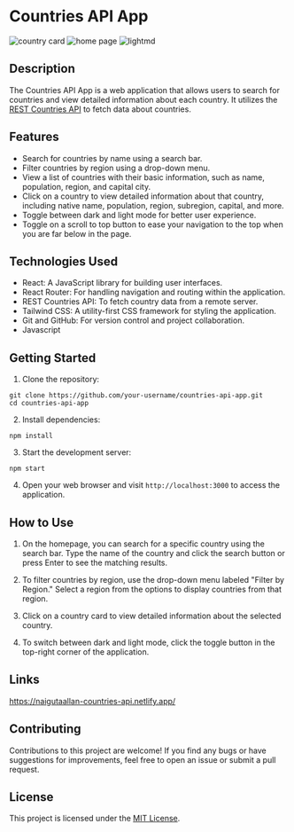 # Countries API App
![country card](https://github.com/GHZPro-boop/countries_api_app/assets/125023481/e2e0c915-2e90-4eab-9c91-8123ab087228)
![home page](https://github.com/GHZPro-boop/countries_api_app/assets/125023481/adde51f4-0216-4a09-9a71-ccf54f616367)
![lightmd](https://github.com/GHZPro-boop/countries_api_app/assets/125023481/d31554b5-2d35-43eb-b474-959ebf16bccc)

## Description

The Countries API App is a web application that allows users to search for countries and view detailed information about each country. It utilizes the [REST Countries API](https://restcountries.com/) to fetch data about countries.

## Features

- Search for countries by name using a search bar.
- Filter countries by region using a drop-down menu.
- View a list of countries with their basic information, such as name, population, region, and capital city.
- Click on a country to view detailed information about that country, including native name, population, region, subregion, capital, and more.
- Toggle between dark and light mode for better user experience.
- Toggle on a scroll to top button to ease your navigation to the top when you are far below in the page.

## Technologies Used

- React: A JavaScript library for building user interfaces.
- React Router: For handling navigation and routing within the application.
- REST Countries API: To fetch country data from a remote server.
- Tailwind CSS: A utility-first CSS framework for styling the application.
- Git and GitHub: For version control and project collaboration.
- Javascript

## Getting Started

1. Clone the repository:

```
git clone https://github.com/your-username/countries-api-app.git
cd countries-api-app
```

2. Install dependencies:

```
npm install
```

3. Start the development server:

```
npm start
```

4. Open your web browser and visit `http://localhost:3000` to access the application.

## How to Use

1. On the homepage, you can search for a specific country using the search bar. Type the name of the country and click the search button or press Enter to see the matching results.

2. To filter countries by region, use the drop-down menu labeled "Filter by Region." Select a region from the options to display countries from that region.

3. Click on a country card to view detailed information about the selected country.

4. To switch between dark and light mode, click the toggle button in the top-right corner of the application.

## Links

https://naigutaallan-countries-api.netlify.app/

## Contributing

Contributions to this project are welcome! If you find any bugs or have suggestions for improvements, feel free to open an issue or submit a pull request.

## License

This project is licensed under the [MIT License](LICENSE).
